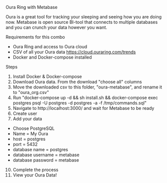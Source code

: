 Oura Ring with Metabase

Oura is a great tool for tracking your sleeping and seeing how you are doing now.
Metabase is open source BI-tool that connects to multiple databases and you can crunch your data however you want.

Requirements for this combo
- Oura Ring and access to Oura cloud
- CSV of all your Oura data https://cloud.ouraring.com/trends
- Docker and Docker-compose installed

Steps
1. Install Docker & Docker-compose
2. Download Oura data. From the download "choose all" columns
3. Move the downloaded csv to this folder, "oura-metabase", and rename it to "oura_org.csv"
4. Run "docker-compose up -d && sh install.sh && docker-compose exec postgres psql -U postgres -d postgres -a -f /tmp/commands.sql"
7. Navigate to http://localhost:3000/ and wait for Metabase to be ready
8. Create user 
9. Add your data
- Choose PostgreSQL
- Name = My Oura
- host = postgres
- port = 5432
- database name = postgres
- database username = metabase
- database password = metabase
10. Complete the process
11. View your Oura Data!